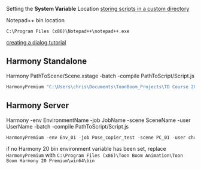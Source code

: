 Setting the **System Variable** Location [storing scripts in a custom directory](https://docs.toonboom.com/help/harmony-20/essentials/scripting/store-script-custom-folder.html)

Notepad++ bin location 
```
C:\Program Files (x86)\Notepad++\notepad++.exe
```

[creating a dialog tutorial](https://docs.toonboom.com/help/harmony-20/scripting/script/Dialog.html])


## Harmony Standalone
Harmony<Edition> PathToScene/Scene.xstage -batch -compile PathToScript/Script.js

``` javascript
HarmonyPremium "C:\Users\chris\Documents\ToonBoom_Projects\TD Course 2021 Q3\TD21Q3_Demo_Local\Day_4\scripting_day_1\script_locations\script_locations.xstage" -batch -compile "C:\Github\ToonTools\TD_Course_2021_Q3\TD21Q3_Scripts\TD21Q3_04-2_numberOfNodes.js"
```


## Harmony Server
Harmony<Edition> -env EnvironmentName -job JobName -scene SceneName -user UserName -batch -compile PathToScript/Script.js

```javascript
HarmonyPremium -env Env_01 -job Pose_copier_test -scene PC_01 -user chrisc -batch -compile "C:\Github\ToonTools\TD_Course_2021_Q3\TD21Q3_Scripts\TD21Q3_04-2_numberOfNodes.js"
```

if no Harmony 20 bin environment variable has been set, replace `HarmonyPremium` with
`C:\Program Files (x86)\Toon Boom Animation\Toon Boom Harmony 20 Premium\win64\bin`